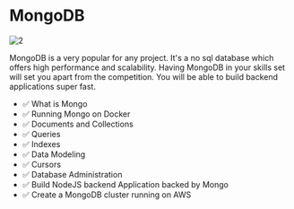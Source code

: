 # MongoDB 

![2](https://user-images.githubusercontent.com/40702606/118755471-cf58b300-b860-11eb-979a-16d263b320a8.png)

MongoDB is a very popular for any project. It's a no sql database which offers high performance and scalability. Having MongoDB in your skills set will set you apart from the competition. You will be able to build backend applications super fast.

- ✅ What is Mongo 
- ✅ Running Mongo on Docker 
- ✅ Documents and Collections 
- ✅ Queries 
- ✅ Indexes 
- ✅ Data Modeling 
- ✅ Cursors 
- ✅ Database Administration 
- ✅ Build NodeJS backend Application backed by Mongo 
- ✅ Create a MongoDB cluster running on AWS 
